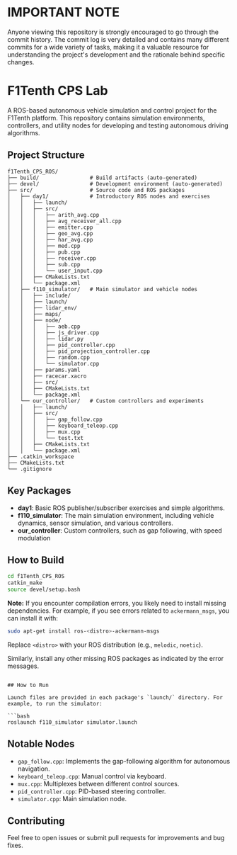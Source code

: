 # IMPORTANT NOTE

Anyone viewing this repository is strongly encouraged to go through the commit history. The commit log is very detailed and contains many different commits for a wide variety of tasks, making it a valuable resource for understanding the project's development and the rationale behind specific changes.

# F1Tenth CPS Lab

A ROS-based autonomous vehicle simulation and control project for the F1Tenth platform. This repository contains simulation environments, controllers, and utility nodes for developing and testing autonomous driving algorithms.

## Project Structure

```
f1Tenth_CPS_ROS/
├── build/                # Build artifacts (auto-generated)
├── devel/                # Development environment (auto-generated)
├── src/                  # Source code and ROS packages
│   ├── day1/             # Introductory ROS nodes and exercises
│   │   ├── launch/
│   │   ├── src/
│   │   │   ├── arith_avg.cpp
│   │   │   ├── avg_receiver_all.cpp
│   │   │   ├── emitter.cpp
│   │   │   ├── geo_avg.cpp
│   │   │   ├── har_avg.cpp
│   │   │   ├── med.cpp
│   │   │   ├── pub.cpp
│   │   │   ├── receiver.cpp
│   │   │   ├── sub.cpp
│   │   │   └── user_input.cpp
│   │   ├── CMakeLists.txt
│   │   └── package.xml
│   ├── f110_simulator/   # Main simulator and vehicle nodes
│   │   ├── include/
│   │   ├── launch/
│   │   ├── lidar_env/
│   │   ├── maps/
│   │   ├── node/
│   │   │   ├── aeb.cpp
│   │   │   ├── js_driver.cpp
│   │   │   ├── lidar.py
│   │   │   ├── pid_controller.cpp
│   │   │   ├── pid_projection_controller.cpp
│   │   │   ├── random.cpp
│   │   │   └── simulator.cpp
│   │   ├── params.yaml
│   │   ├── racecar.xacro
│   │   ├── src/
│   │   ├── CMakeLists.txt
│   │   └── package.xml
│   └── our_controller/   # Custom controllers and experiments
│   │   ├── launch/
│   │   ├── src/
│   │   │   ├── gap_follow.cpp
│   │   │   ├── keyboard_teleop.cpp
│   │   │   ├── mux.cpp
│   │   │   └── test.txt
│   │   ├── CMakeLists.txt
│   │   └── package.xml
├── .catkin_workspace
├── CMakeLists.txt
└── .gitignore
```

## Key Packages

- **day1**: Basic ROS publisher/subscriber exercises and simple algorithms.
- **f110_simulator**: The main simulation environment, including vehicle dynamics, sensor simulation, and various controllers.
- **our_controller**: Custom controllers, such as gap following, with speed modulation

## How to Build

```bash
cd f1Tenth_CPS_ROS
catkin_make
source devel/setup.bash
```

**Note:**
If you encounter compilation errors, you likely need to install missing dependencies. For example, if you see errors related to `ackermann_msgs`, you can install it with:

```bash
sudo apt-get install ros-<distro>-ackermann-msgs
```
Replace `<distro>` with your ROS distribution (e.g., `melodic`, `noetic`).

Similarly, install any other missing ROS packages as indicated by the error messages.
```

## How to Run

Launch files are provided in each package's `launch/` directory. For example, to run the simulator:

```bash
roslaunch f110_simulator simulator.launch
```

## Notable Nodes

- `gap_follow.cpp`: Implements the gap-following algorithm for autonomous navigation.
- `keyboard_teleop.cpp`: Manual control via keyboard.
- `mux.cpp`: Multiplexes between different control sources.
- `pid_controller.cpp`: PID-based steering controller.
- `simulator.cpp`: Main simulation node.

## Contributing

Feel free to open issues or submit pull requests for improvements and bug fixes.
